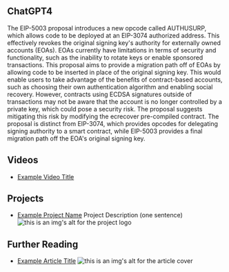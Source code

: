 ## ChatGPT4

The EIP-5003 proposal introduces a new opcode called AUTHUSURP, which allows code to be deployed at an EIP-3074 authorized address. This effectively revokes the original signing key's authority for externally owned accounts (EOAs). EOAs currently have limitations in terms of security and functionality, such as the inability to rotate keys or enable sponsored transactions. This proposal aims to provide a migration path off of EOAs by allowing code to be inserted in place of the original signing key. This would enable users to take advantage of the benefits of contract-based accounts, such as choosing their own authentication algorithm and enabling social recovery. However, contracts using ECDSA signatures outside of transactions may not be aware that the account is no longer controlled by a private key, which could pose a security risk. The proposal suggests mitigating this risk by modifying the ecrecover pre-compiled contract. The proposal is distinct from EIP-3074, which provides opcodes for delegating signing authority to a smart contract, while EIP-5003 provides a final migration path off the EOA's original signing key.

## Videos

- [Example Video Title](https://www.youtube.com/watch?v=TDGq4aeevgY)

## Projects

- [Example Project Name](https://xxxx.xxx/xxxxx) Project Description (one sentence) ![this is an img's alt for the project logo](https://xxxx.xxx/project-logo.xxx)

## Further Reading

- [Example Article Title](https://xxxx.xxx/xxxxx) ![this is an img's alt for the article cover](https://xxxx.xxx/article-cover.xxx)
